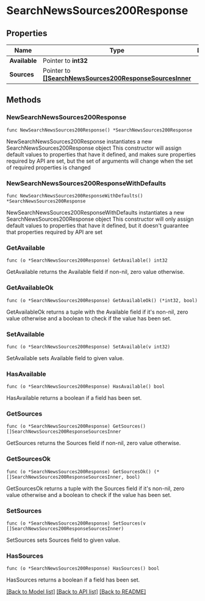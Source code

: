 # SearchNewsSources200Response

## Properties

Name | Type | Description | Notes
------------ | ------------- | ------------- | -------------
**Available** | Pointer to **int32** |  | [optional] 
**Sources** | Pointer to [**[]SearchNewsSources200ResponseSourcesInner**](SearchNewsSources200ResponseSourcesInner.md) |  | [optional] 

## Methods

### NewSearchNewsSources200Response

`func NewSearchNewsSources200Response() *SearchNewsSources200Response`

NewSearchNewsSources200Response instantiates a new SearchNewsSources200Response object
This constructor will assign default values to properties that have it defined,
and makes sure properties required by API are set, but the set of arguments
will change when the set of required properties is changed

### NewSearchNewsSources200ResponseWithDefaults

`func NewSearchNewsSources200ResponseWithDefaults() *SearchNewsSources200Response`

NewSearchNewsSources200ResponseWithDefaults instantiates a new SearchNewsSources200Response object
This constructor will only assign default values to properties that have it defined,
but it doesn't guarantee that properties required by API are set

### GetAvailable

`func (o *SearchNewsSources200Response) GetAvailable() int32`

GetAvailable returns the Available field if non-nil, zero value otherwise.

### GetAvailableOk

`func (o *SearchNewsSources200Response) GetAvailableOk() (*int32, bool)`

GetAvailableOk returns a tuple with the Available field if it's non-nil, zero value otherwise
and a boolean to check if the value has been set.

### SetAvailable

`func (o *SearchNewsSources200Response) SetAvailable(v int32)`

SetAvailable sets Available field to given value.

### HasAvailable

`func (o *SearchNewsSources200Response) HasAvailable() bool`

HasAvailable returns a boolean if a field has been set.

### GetSources

`func (o *SearchNewsSources200Response) GetSources() []SearchNewsSources200ResponseSourcesInner`

GetSources returns the Sources field if non-nil, zero value otherwise.

### GetSourcesOk

`func (o *SearchNewsSources200Response) GetSourcesOk() (*[]SearchNewsSources200ResponseSourcesInner, bool)`

GetSourcesOk returns a tuple with the Sources field if it's non-nil, zero value otherwise
and a boolean to check if the value has been set.

### SetSources

`func (o *SearchNewsSources200Response) SetSources(v []SearchNewsSources200ResponseSourcesInner)`

SetSources sets Sources field to given value.

### HasSources

`func (o *SearchNewsSources200Response) HasSources() bool`

HasSources returns a boolean if a field has been set.


[[Back to Model list]](../README.md#documentation-for-models) [[Back to API list]](../README.md#documentation-for-api-endpoints) [[Back to README]](../README.md)


